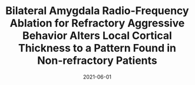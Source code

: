 ---
title: "Bilateral Amygdala Radio-Frequency Ablation for Refractory Aggressive Behavior Alters Local Cortical Thickness to a Pattern Found in Non-refractory Patients"
collection: publications
permalink: /publication/2021-06-01-Bilateral-Amygdala-Radio-Frequency-Ablation-for-Refractory-Aggressive-Behavior-Alters-Local-Cortical-Thickness-to-a-Pattern-Found-in-Non-refractory-Patients
date: 2021-06-01
venue: 'Frontiers in human neuroscience'
paperurl: 'http://dx.doi.org/10.3389/fnhum.2021.653631'
citation: 'Gouveia, Flavia Venetucci, Germann, Jürgen, <b>Devenyi, Gabriel A</b>, Fonoff, Erich T, Morais, Rosa M C B, Brentani, Helena, Chakravarty, M Mallar, Martinez, Raquel C R, &quot;<i>Bilateral Amygdala Radio-Frequency Ablation for Refractory Aggressive Behavior Alters Local Cortical Thickness to a Pattern Found in Non-refractory Patients</i>.&quot; Frontiers in human neuroscience, 2021.'
---